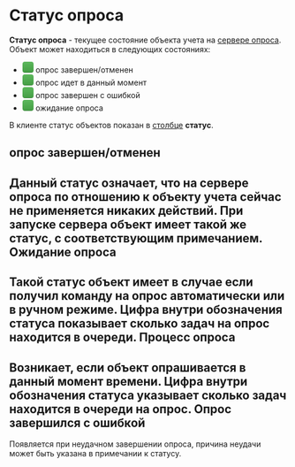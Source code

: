 Статус опроса
=============
**Статус опроса** - текущее состояние объекта учета на [сервере опроса](poll-server.md).
Объект может находиться в следующих состояниях:

* ![](poll-state-1.png) опрос завершен/отменен
* ![](poll-state-1.png) опрос идет в данный момент
* ![](poll-state-1.png) опрос завершен с ошибкой
* ![](poll-state-1.png) ожидание опроса

В клиенте статус объектов показан в [столбце](columns.md) **статус**.

опрос завершен/отменен
----------------------
Данный статус означает, что на сервере опроса по отношению к объекту учета сейчас не применяется никаких действий. При запуске сервера объект имеет такой же статус, с соответствующим примечанием.
Ожидание опроса
---------------
Такой статус объект имеет в случае если получил команду на опрос автоматически или в ручном режиме. Цифра внутри обозначения статуса показывает сколько задач на опрос находится в очереди.
Процесс опроса
--------------
Возникает, если объект опрашивается в данный момент времени. Цифра внутри обозначения статуса указывает сколько задач находится в очереди на опрос.
Опрос завершился с ошибкой
--------------------------
Появляется при неудачном завершении опроса, причина неудачи может быть указана в примечании к статусу.